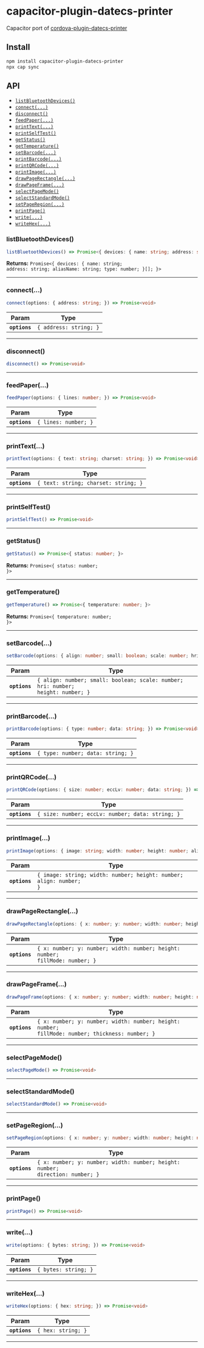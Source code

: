# capacitor-plugin-datecs-printer

Capacitor port of [cordova-plugin-datecs-printer](https://github.com/giorgiofellipe/cordova-plugin-datecs-printer/tree/master)

## Install

```bash
npm install capacitor-plugin-datecs-printer
npx cap sync
```

## API

<docgen-index>

* [`listBluetoothDevices()`](#listbluetoothdevices)
* [`connect(...)`](#connect)
* [`disconnect()`](#disconnect)
* [`feedPaper(...)`](#feedpaper)
* [`printText(...)`](#printtext)
* [`printSelfTest()`](#printselftest)
* [`getStatus()`](#getstatus)
* [`getTemperature()`](#gettemperature)
* [`setBarcode(...)`](#setbarcode)
* [`printBarcode(...)`](#printbarcode)
* [`printQRCode(...)`](#printqrcode)
* [`printImage(...)`](#printimage)
* [`drawPageRectangle(...)`](#drawpagerectangle)
* [`drawPageFrame(...)`](#drawpageframe)
* [`selectPageMode()`](#selectpagemode)
* [`selectStandardMode()`](#selectstandardmode)
* [`setPageRegion(...)`](#setpageregion)
* [`printPage()`](#printpage)
* [`write(...)`](#write)
* [`writeHex(...)`](#writehex)

</docgen-index>

<docgen-api>
<!--Update the source file JSDoc comments and rerun docgen to update the docs below-->

### listBluetoothDevices()

```typescript
listBluetoothDevices() => Promise<{ devices: { name: string; address: string; aliasName: string; type: number; }[]; }>
```

**Returns:** <code>Promise&lt;{ devices: { name: string; address: string; aliasName: string; type: number; }[]; }&gt;</code>

--------------------


### connect(...)

```typescript
connect(options: { address: string; }) => Promise<void>
```

| Param         | Type                              |
| ------------- | --------------------------------- |
| **`options`** | <code>{ address: string; }</code> |

--------------------


### disconnect()

```typescript
disconnect() => Promise<void>
```

--------------------


### feedPaper(...)

```typescript
feedPaper(options: { lines: number; }) => Promise<void>
```

| Param         | Type                            |
| ------------- | ------------------------------- |
| **`options`** | <code>{ lines: number; }</code> |

--------------------


### printText(...)

```typescript
printText(options: { text: string; charset: string; }) => Promise<void>
```

| Param         | Type                                            |
| ------------- | ----------------------------------------------- |
| **`options`** | <code>{ text: string; charset: string; }</code> |

--------------------


### printSelfTest()

```typescript
printSelfTest() => Promise<void>
```

--------------------


### getStatus()

```typescript
getStatus() => Promise<{ status: number; }>
```

**Returns:** <code>Promise&lt;{ status: number; }&gt;</code>

--------------------


### getTemperature()

```typescript
getTemperature() => Promise<{ temperature: number; }>
```

**Returns:** <code>Promise&lt;{ temperature: number; }&gt;</code>

--------------------


### setBarcode(...)

```typescript
setBarcode(options: { align: number; small: boolean; scale: number; hri: number; height: number; }) => Promise<void>
```

| Param         | Type                                                                                        |
| ------------- | ------------------------------------------------------------------------------------------- |
| **`options`** | <code>{ align: number; small: boolean; scale: number; hri: number; height: number; }</code> |

--------------------


### printBarcode(...)

```typescript
printBarcode(options: { type: number; data: string; }) => Promise<void>
```

| Param         | Type                                         |
| ------------- | -------------------------------------------- |
| **`options`** | <code>{ type: number; data: string; }</code> |

--------------------


### printQRCode(...)

```typescript
printQRCode(options: { size: number; eccLv: number; data: string; }) => Promise<void>
```

| Param         | Type                                                        |
| ------------- | ----------------------------------------------------------- |
| **`options`** | <code>{ size: number; eccLv: number; data: string; }</code> |

--------------------


### printImage(...)

```typescript
printImage(options: { image: string; width: number; height: number; align: number; }) => Promise<void>
```

| Param         | Type                                                                          |
| ------------- | ----------------------------------------------------------------------------- |
| **`options`** | <code>{ image: string; width: number; height: number; align: number; }</code> |

--------------------


### drawPageRectangle(...)

```typescript
drawPageRectangle(options: { x: number; y: number; width: number; height: number; fillMode: number; }) => Promise<void>
```

| Param         | Type                                                                                    |
| ------------- | --------------------------------------------------------------------------------------- |
| **`options`** | <code>{ x: number; y: number; width: number; height: number; fillMode: number; }</code> |

--------------------


### drawPageFrame(...)

```typescript
drawPageFrame(options: { x: number; y: number; width: number; height: number; fillMode: number; thickness: number; }) => Promise<void>
```

| Param         | Type                                                                                                       |
| ------------- | ---------------------------------------------------------------------------------------------------------- |
| **`options`** | <code>{ x: number; y: number; width: number; height: number; fillMode: number; thickness: number; }</code> |

--------------------


### selectPageMode()

```typescript
selectPageMode() => Promise<void>
```

--------------------


### selectStandardMode()

```typescript
selectStandardMode() => Promise<void>
```

--------------------


### setPageRegion(...)

```typescript
setPageRegion(options: { x: number; y: number; width: number; height: number; direction: number; }) => Promise<void>
```

| Param         | Type                                                                                     |
| ------------- | ---------------------------------------------------------------------------------------- |
| **`options`** | <code>{ x: number; y: number; width: number; height: number; direction: number; }</code> |

--------------------


### printPage()

```typescript
printPage() => Promise<void>
```

--------------------


### write(...)

```typescript
write(options: { bytes: string; }) => Promise<void>
```

| Param         | Type                            |
| ------------- | ------------------------------- |
| **`options`** | <code>{ bytes: string; }</code> |

--------------------


### writeHex(...)

```typescript
writeHex(options: { hex: string; }) => Promise<void>
```

| Param         | Type                          |
| ------------- | ----------------------------- |
| **`options`** | <code>{ hex: string; }</code> |

--------------------

</docgen-api>
